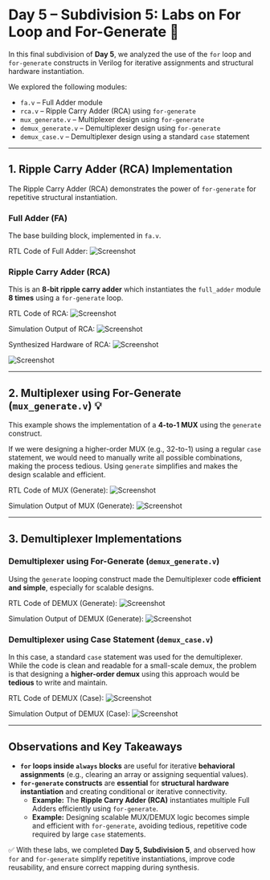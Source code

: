 # Day 5 – Subdivision 5: Labs on For Loop and For-Generate 🔄

In this final subdivision of **Day 5**, we analyzed the use of the `for` loop and `for-generate` constructs in Verilog for iterative assignments and structural hardware instantiation.

We explored the following modules:
* `fa.v` – Full Adder module
* `rca.v` – Ripple Carry Adder (RCA) using `for-generate`
* `mux_generate.v` – Multiplexer design using `for-generate`
* `demux_generate.v` – Demultiplexer design using `for-generate`
* `demux_case.v` – Demultiplexer design using a standard `case` statement

---

## 1. Ripple Carry Adder (RCA) Implementation

The Ripple Carry Adder (RCA) demonstrates the power of `for-generate` for repetitive structural instantiation.

### Full Adder (FA)

The base building block, implemented in `fa.v`.

RTL Code of Full Adder:
![Screenshot](images/9.1.png)


### Ripple Carry Adder (RCA)

This is an **8-bit ripple carry adder** which instantiates the `full_adder` module **8 times** using a `for-generate` loop.

RTL Code of RCA:
![Screenshot](images/9.2.png)


Simulation Output of RCA:
![Screenshot](images/9.3.png)


Synthesized Hardware of RCA:
![Screenshot](images/9.4.png)

![Screenshot](images/9.5.png)


---

## 2. Multiplexer using For-Generate (`mux_generate.v`) 💡

This example shows the implementation of a **4-to-1 MUX** using the `generate` construct.

If we were designing a higher-order MUX (e.g., 32-to-1) using a regular `case` statement, we would need to manually write all possible combinations, making the process tedious. Using `generate` simplifies and makes the design scalable and efficient.

RTL Code of MUX (Generate):
![Screenshot](images/9.6.png)


Simulation Output of MUX (Generate):
![Screenshot](images/9.7.png)


---

## 3. Demultiplexer Implementations

### Demultiplexer using For-Generate (`demux_generate.v`)

Using the `generate` looping construct made the Demultiplexer code **efficient and simple**, especially for scalable designs.

RTL Code of DEMUX (Generate):
![Screenshot](images/9.8.png)


Simulation Output of DEMUX (Generate):
![Screenshot](images/9.9.png)


### Demultiplexer using Case Statement (`demux_case.v`)

In this case, a standard `case` statement was used for the demultiplexer. While the code is clean and readable for a small-scale demux, the problem is that designing a **higher-order demux** using this approach would be **tedious** to write and maintain.

RTL Code of DEMUX (Case):
![Screenshot](images/9.10.png)


Simulation Output of DEMUX (Case):
![Screenshot](images/9.11.png)


---

## Observations and Key Takeaways

* **`for` loops inside `always` blocks** are useful for iterative **behavioral assignments** (e.g., clearing an array or assigning sequential values).
* **`for-generate` constructs** are **essential** for **structural hardware instantiation** and creating conditional or iterative connectivity.
    * **Example:** The **Ripple Carry Adder (RCA)** instantiates multiple Full Adders efficiently using `for-generate`.
    * **Example:** Designing scalable MUX/DEMUX logic becomes simple and efficient with `for-generate`, avoiding tedious, repetitive code required by large `case` statements.

✅ With these labs, we completed **Day 5, Subdivision 5**, and observed how `for` and `for-generate` simplify repetitive instantiations, improve code reusability, and ensure correct mapping during synthesis.